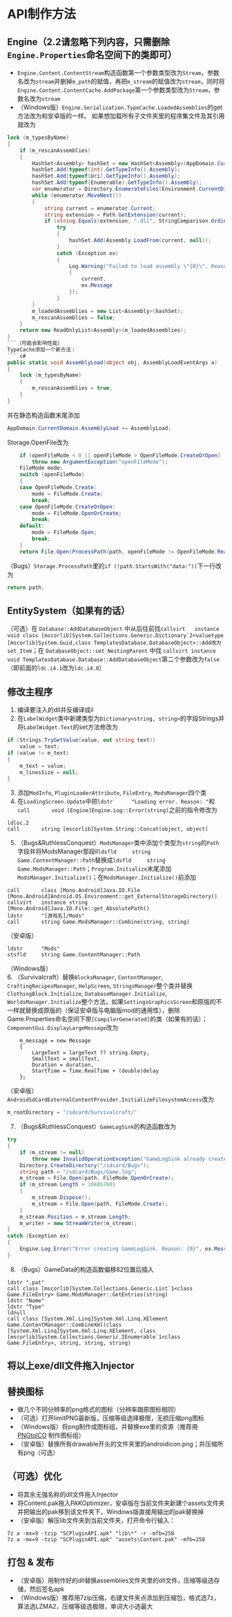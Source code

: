# API制作方法
Engine（2.2请忽略下列内容，只需删除`Engine.Properties`命名空间下的类即可）
------
- `Engine.Content.ContentStream`构造函数第一个参数类型改为`Stream`，参数名改为`stream`并删掉`m_path`的赋值，再把`m_stream`的赋值改为`stream`，同时将`Engine.Content.ContentCache.AddPackage`第一个参数类型改为`Stream`，参数名改为`stream`
- （Windows版）`Engine.Serialization.TypeCache.LoadedAssemblies`的get方法改为和安卓版的一样。
如果想加载所有子文件夹里的程序集文件及其引用就改为
``` c#
lock (m_typesByName)
{
	if (m_rescanAssemblies)
	{
		HashSet<Assembly> hashSet = new HashSet<Assembly>(AppDomain.CurrentDomain.GetAssemblies());
		hashSet.Add(typeof(int).GetTypeInfo().Assembly);
		hashSet.Add(typeof(Uri).GetTypeInfo().Assembly);
		hashSet.Add(typeof(Enumerable).GetTypeInfo().Assembly);
		var enumerator = Directory.EnumerateFiles(Environment.CurrentDirectory, "*.*", SearchOption.AllDirectories).GetEnumerator();
		while (enumerator.MoveNext())
		{
			string current = enumerator.Current;
			string extension = Path.GetExtension(current);
			if (string.Equals(extension, ".dll", StringComparison.OrdinalIgnoreCase) || string.Equals(extension, ".exe", StringComparison.OrdinalIgnoreCase))
				try
				{
					hashSet.Add(Assembly.LoadFrom(current, null));
				}
				catch (Exception ex)
				{
					Log.Warning("Failed to load assembly \"{0}\". Reason: {1}", new object[2]
					{
						current,
						ex.Message
					});
				}
		}
		m_loadedAssemblies = new List<Assembly>(hashSet);
		m_rescanAssemblies = false;
	}
	return new ReadOnlyList<Assembly>(m_loadedAssemblies);
}
```（可能会影响性能）
TypeCache添加一个新方法：
``` c#
public static void AssemblyLoad(object obj, AssemblyLoadEventArgs a)
{
	lock (m_typesByName)
	{
		m_rescanAssemblies = true;
	}
}
```

并在静态构造函数末尾添加

``` c#
AppDomain.CurrentDomain.AssemblyLoad += AssemblyLoad;
```

Storage.OpenFile改为

``` c#
	if (openFileMode < 0 || openFileMode > OpenFileMode.CreateOrOpen)
		throw new ArgumentException("openFileMode");
	FileMode mode;
	switch (openFileMode)
	{
	case OpenFileMode.Create:
		mode = FileMode.Create;
		break;
	case OpenFileMode.CreateOrOpen:
		mode = FileMode.OpenOrCreate;
		break;
	default:
		mode = FileMode.Open;
		break;
	}
	return File.Open(ProcessPath(path, openFileMode != OpenFileMode.Read, false), mode, (openFileMode == OpenFileMode.Read) ? FileAccess.Read : FileAccess.ReadWrite, FileShare.Read);
```
（Bugs）`Storage.ProcessPath`里的```if (!path.StartsWith("data:"))```下一行改为
``` c#
return path;
```

EntitySystem（如果有的话）
-------------------------
（可选）在 `Database::AddDatabaseObject` 中从后往前找```callvirt   instance void class [mscorlib]System.Collections.Generic.Dictionary`2<valuetype [mscorlib]System.Guid,class TemplatesDatabase.DatabaseObject>::Add改为set_Item```；在 `DatabaseObject::set_NestingParent` 中找 ```callvirt instance void TemplatesDatabase.Database::AddDatabaseObject```第二个参数改为`false`（即前面的`ldc.i4.1`改为`ldc.i4.0`）

修改主程序
----------
1. 编译要注入的dll并反编译成il
2. 在`LabelWidget`类中新建类型为`Dictionary<string, string>`的字段Strings并将`LabelWidget.Text`的set方法修改为
``` c#
if (Strings.TryGetValue(value, out string text))
	value = text;
if (value != m_text)
{
	m_text = value;
	m_linesSize = null;
}
```
3. 添加`ModInfo`, `PluginLoaderAttribute`, `FileEntry`, `ModsManager`四个类
4. 在`LoadingScreen.Update`中把```ldstr      "Loading error. Reason: "```和```call       void [Engine]Engine.Log::Error(string)```之前的指令修改为
```
ldloc.2
call       string [mscorlib]System.String::Concat(object, object)
```
5. （Bugs&RuthlessConquest）`ModsManager`类中添加个类型为`string`的`Path`字段并将ModsManager那段il```ldsfld     string Game.ContentManager::Path```替换成```ldsfld     string Game.ModsManager::Path```；`Program.Initialize`末尾添加```ModsManager.Initialize()```；在`ModsManager.Initialize()`前添加
```
call       class [Mono.Android]Java.IO.File [Mono.Android]Android.OS.Environment::get_ExternalStorageDirectory()
callvirt   instance string [Mono.Android]Java.IO.File::get_AbsolutePath()
ldstr      "[游戏名]/Mods"
call       string Game.ModsManager::Combine(string, string)
```
（安卓版）
```
ldstr      "Mods"
stsfld     string Game.ContentManager::Path
```
（Windows版）  
6. （Survivalcraft）替换`BlocksManager`, `ContentManager`, `CraftingRecipesManager`, `HelpScreen`, `StringsManager`整个类并替换`ClothingBlock.Initialize`, `DatabaseManager.Initialize`, `WorldsManager.Initialize`整个方法，如果`SettingsGraphicsScreen`和原版的不一样就替换成原版的（保证安卓版与电脑版mod的通用性），删除Game.Properties命名空间下带```[CompilerGenerated]```的类（如果有的话）；
`ComponentGui.DisplayLargeMessage`改为
```
	m_message = new Message
	{
		LargeText = largeText ?? string.Empty,
		SmallText = smallText,
		Duration = duration,
		StartTime = Time.RealTime + (double)delay
	};
```
（安卓版）`AndroidSdCardExternalContentProvider.InitializeFilesystemAccess`改为
``` c#
m_rootDirectory = "/sdcard/Survivalcraft/"
```
7. （Bugs&RuthlessConquest）`GameLogSink`的构造函数改为
``` c#
try
{
	if (m_stream != null)
		throw new InvalidOperationException("GameLogSink already created.");
	Directory.CreateDirectory("/sdcard/Bugs");
	string path = "/sdcard/Bugs/Game.log";
	m_stream = File.Open(path, FileMode.OpenOrCreate);
	if (m_stream.Length > 10485760)
	{
		m_stream.Dispose();
		m_stream = File.Open(path, FileMode.Create);
	}
	m_stream.Position = m_stream.Length;
	m_writer = new StreamWriter(m_stream);
}
catch (Exception ex)
{
	Engine.Log.Error("Error creating GameLogSink. Reason: {0}", ex.Message);
}
```
8. （Bugs）GameData的构造函数偏移82位置后插入
```
ldstr ".pat"
call class [mscorlib]System.Collections.Generic.List`1<class Game.FileEntry> Game.ModsManager::GetEntries(string)
ldstr "Name"
ldstr "Type"
ldnull
call class [System.Xml.Linq]System.Xml.Linq.XElement Game.ContentManager::CombineXml(class [System.Xml.Linq]System.Xml.Linq.XElement, class [mscorlib]System.Collections.Generic.IEnumerable`1<class Game.FileEntry>, string, string, string)
```
将以上exe/dll文件拖入Injector
----

替换图标
--------
- 做几个不同分辨率的png格式的图标（分辨率跟原图标相同）
- （可选）打开limitPNG最新版，压缩等级选择极限，无损压缩png图标
- （Windows版）将png制作成图标组，并替换exe里的资源（推荐用 [PNGtoICO](https://download.csdn.net/download/zytf16888/3435434) 制作图标组）
- （安卓版）替换所有drawable开头的文件夹里的androidicon.png；并压缩所有png（可选）

（可选）优化
------------
- 将其余无强名称的dll文件拖入Injector
- 将Content.pak拖入PAKOptimizer，安卓版在当前文件夹新建个assets文件夹并把输出的pak移到该文件夹下，Windows版直接用输出的pak替换掉
- （安卓版）解压lib文件夹到当前文件夹，打开命令行输入：
```
7z a -mx=9 -tzip "SCPluginAPI.apk" "lib\*" -r -mfb=258
7z a -mx=9 -tzip "SCPluginAPI.apk" "assets\Content.pak" -mfb=258
```

打包 & 发布
-----------
- （安卓版）用制作好的dll替换assemblies文件夹里的dll文件，压缩等级选存储，然后签名apk
- （Windows版）推荐用7zip压缩，右键文件夹点添加到压缩包，格式选7z，算法选LZMA2，压缩等级选极限，单词大小选最大